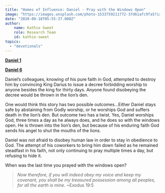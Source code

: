 ```yaml
---
title: "Homes of Influence: Daniel - Pray with the Windows Open"
image: "https://images.unsplash.com/photo-1533759211772-37d61afc9fa5?ixlib=rb-1.2.1&q=85&fm=jpg&crop=entropy&cs=srgb&ixid=eyJhcHBfaWQiOjk2NjF9"
date: "2020-09-18T05:55:37.000Z"
author:
    name: Kathie Sweet
    role: Research Team
    id: kathie-sweet
topics:
  - "devotionals"
---
```


[**Daniel 1**][1]

[**Daniel 6**][1]

Daniel’s colleagues, knowing of his pure faith in God, attempted to destroy him by convincing King Darius to issue a decree forbidding worship to anyone besides the king for thirty days.  Anyone found disobeying the decree would be thrown in the lion’s den.

One would think this story has two possible outcomes...Either Daniel stays safe by abstaining from Godly worship, or he worships God and suffers death in the lion’s den.  But outcome two has a twist.  Yes, Daniel worships God, three times a day as he always does, and he does so with the windows open.  He is thrown into the lion’s den, but because of his enduring faith God sends his angel to shut the mouths of the lions.

Daniel was not afraid to disobey human law in order to stay in obedience to God.  The attempt of his coworkers to bring him down failed as he remained steadfast in his faith, not only continuing to pray multiple times a day, but refusing to hide it.

When was the last time you prayed with the windows open?

> _Now therefore, if you will indeed obey my voice and keep my covenant, you shall be my treasured possession among all peoples, for all the earth is mine._ ~Exodus 19:5

[1]: https://biblehub.com/niv/daniel/6.htm
